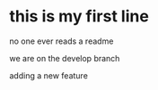 # this is my first line

no one ever reads a readme

we are on the develop branch

adding a new feature